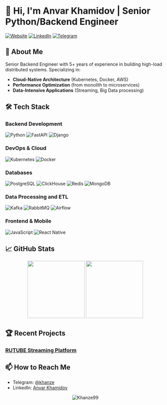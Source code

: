 # 👋 Hi, I'm Anvar Khamidov | Senior Python/Backend Engineer

[![Website](https://img.shields.io/badge/Portfolio-%23000000.svg?style=for-the-badge&logo=react&logoColor=white)](https://khnz.tech)
[![LinkedIn](https://img.shields.io/badge/LinkedIn-0077B5?style=for-the-badge&logo=linkedin&logoColor=white)]([https://linkedin.com/in/your-profile](https://www.linkedin.com/in/anvar-khamidov-504560198/))
[![Telegram](https://img.shields.io/badge/Telegram-2CA5E0?style=for-the-badge&logo=telegram&logoColor=white)](https://t.me/khanze)

## 🚀 About Me

Senior Backend Engineer with 5+ years of experience in building high-load distributed systems. Specializing in:
- **Cloud-Native Architecture** (Kubernetes, Docker, AWS)
- **Performance Optimization** (from monolith to microservices)
- **Data-Intensive Applications** (Streaming, Big Data processing)

## 🛠 Tech Stack

### **Backend Development**
![Python](https://img.shields.io/badge/Python-3776AB?style=flat-square&logo=python&logoColor=white)
![FastAPI](https://img.shields.io/badge/FastAPI-009688?style=flat-square&logo=fastapi&logoColor=white)
![Django](https://img.shields.io/badge/Django-092E20?style=flat-square&logo=django&logoColor=white)

### **DevOps & Cloud**
![Kubernetes](https://img.shields.io/badge/Kubernetes-326CE5?style=flat-square&logo=kubernetes&logoColor=white)
![Docker](https://img.shields.io/badge/Docker-2496ED?style=flat-square&logo=docker&logoColor=white)

### **Databases**
![PostgreSQL](https://img.shields.io/badge/PostgreSQL-4169E1?style=flat-square&logo=postgresql&logoColor=white)
![ClickHouse](https://img.shields.io/badge/ClickHouse-FFCC00?style=flat-square&logo=clickhouse&logoColor=black)
![Redis](https://img.shields.io/badge/Redis-DC382D?style=flat-square&logo=redis&logoColor=white)
![MongoDB](https://img.shields.io/badge/MongoDB-47A248?style=flat-square&logo=mongodb&logoColor=white)


### **Data Processing and ETL**
![Kafka](https://img.shields.io/badge/Kafka-231F20?style=flat-square&logo=apachekafka&logoColor=white)
![RabbitMQ](https://img.shields.io/badge/RabbitMQ-FF6600?style=flat-square&logo=rabbitmq&logoColor=white)
![Airflow](https://img.shields.io/badge/Airflow-017CEE?style=flat-square&logo=apacheairflow&logoColor=white)


### **Frontend & Mobile**
![JavaScript](https://img.shields.io/badge/JavaScript-F7DF1E?style=flat-square&logo=javascript&logoColor=black)
![React Native](https://img.shields.io/badge/React_Native-61DAFB?style=flat-square&logo=react&logoColor=white)


## 📈 GitHub Stats

<div align="center">
  <img height="180em" src="https://github-readme-stats.vercel.app/api?username=Khanze99&show_icons=true&theme=radical&include_all_commits=true&count_private=true"/>
  <img height="180em" src="https://github-readme-stats.vercel.app/api/top-langs/?username=Khanze99&layout=compact&langs_count=8&theme=radical"/>
</div>

## 🏆 Recent Projects

### [RUTUBE Streaming Platform](https://rutube.ru)


## 📫 How to Reach Me
- Telegram: [@khanze](https://t.me/khanze)
- LinkedIn: [Anvar Khamidov]([https://linkedin.com/in/your-profile](https://www.linkedin.com/in/anvar-khamidov-504560198/))

<p align="center">
  <img src="https://komarev.com/ghpvc/?username=Khanze99&label=Profile%20views&color=0e75b6&style=flat" alt="Khanze99" />
</p>
